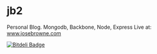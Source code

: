 jb2
===

Personal Blog. Mongodb, Backbone, Node, Express
Live at: www.josebrowne.com


[![Bitdeli Badge](https://d2weczhvl823v0.cloudfront.net/digitalmaster/jb2/trend.png)](https://bitdeli.com/free "Bitdeli Badge")

